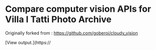 
# Compare computer vision APIs for Villa I Tatti Photo Archive 

Originally forked from : https://github.com/goberoi/cloudy_vision

[View output.](https://

